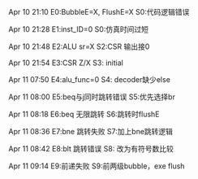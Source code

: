 Apr 10 21:10
E0:BubbleE=X, FlushE=X
S0:代码逻辑错误

Apr 10 21:28
E1:inst_ID=0
S0:仿真时间过短

Apr 10 21:48
E2:ALU sr=X
S2:CSR 输出接0

Apr 10 21:54
E3:CSR Z/X
S3: initial

Apr 11 07:50
E4:alu_func=0
S4: decoder缺少else

Apr 11 08:00
E5:beq与j同时跳转错误
S5:优先选择br

Apr 11 08:18
E6:beq 无限跳转
S6:跳转时flushE

Apr 11 08:36
E7:bne 跳转失败
S7:加上bne跳转逻辑

Apr 11 08:42
E8:blt 跳转错误
S8: 改为有符号数比较

Apr 11 09:14
E9:前递失败
S9:前两级bubble，exe flush